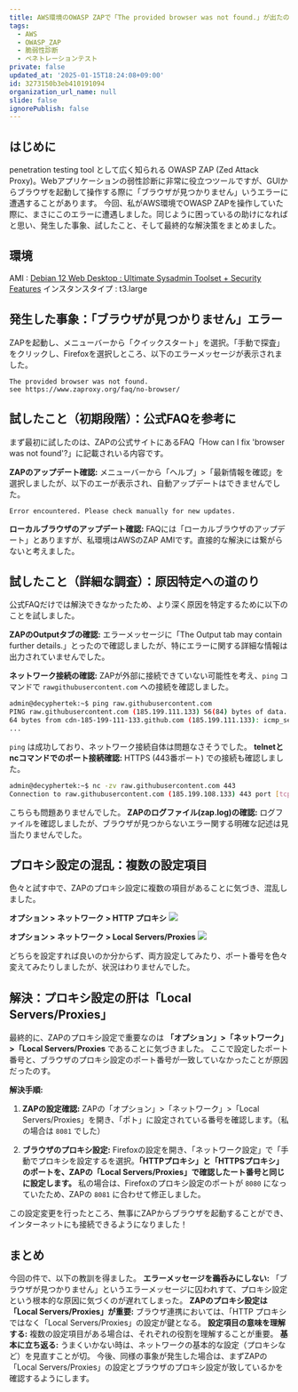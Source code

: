 ```yaml
---
title: AWS環境のOWASP ZAPで「The provided browser was not found.」が出たので解決した話
tags:
  - AWS
  - OWASP_ZAP
  - 脆弱性診断
  - ペネトレーションテスト
private: false
updated_at: '2025-01-15T18:24:08+09:00'
id: 3273150b3eb410191094
organization_url_name: null
slide: false
ignorePublish: false
---
```

## はじめに
penetration testing tool として広く知られる OWASP ZAP (Zed Attack Proxy)。Webアプリケーションの弱性診断に非常に役立つツールですが、GUIからブラウザを起動して操作する際に「ブラウザが見つかりません」いうエラーに遭遇することがあります。
今回、私がAWS環境でOWASP ZAPを操作していた際に、まさにこのエラーに遭遇しました。同じように困っているの助けになればと思い、発生した事象、試したこと、そして最終的な解決策をまとめました。

## 環境
AMI : [Debian 12 Web Desktop : Ultimate Sysadmin Toolset + Security Features](https://aws.mazon.com/marketplace/pp/prodview-r2juwnhaqmp5i?applicationId=AWS-Marketplace-Console&ef_=beagle&sr=0-1)
インスタンスタイプ : t3.large

## 発生した事象：「ブラウザが見つかりません」エラー
ZAPを起動し、メニューバーから「クイックスタート」を選択。「手動で探査」をクリックし、Firefoxを選択しところ、以下のエラーメッセージが表示されました。
```
The provided browser was not found.
see https://www.zaproxy.org/faq/no-browser/
```
## 試したこと（初期段階）：公式FAQを参考に
まず最初に試したのは、ZAPの公式サイトにあるFAQ「How can I fix 'browser was not found'?」に記載されいる内容です。

**ZAPのアップデート確認:** メニューバーから「ヘルプ」>「最新情報を確認」を選択しましたが、以下のエーが表示され、自動アップデートはできませんでした。
```
Error encountered. Please check manually for new updates.
```

**ローカルブラウザのアップデート確認:**  FAQには「ローカルブラウザのアップデート」とありますが、私環境はAWSのZAP AMIです。直接的な解決には繋がらないと考えました。

## 試したこと（詳細な調査）：原因特定への道のり
公式FAQだけでは解決できなかったため、より深く原因を特定するために以下のことを試しました。

**ZAPのOutputタブの確認:** エラーメッセージに「The Output tab may contain further details.」とったので確認しましたが、特にエラーに関する詳細な情報は出力されていませんでした。

**ネットワーク接続の確認:**  ZAPが外部に接続できていない可能性を考え、`ping` コマンドで `rawgithubusercontent.com` への接続を確認しました。

  ```bash
  admin@decyphertek:~$ ping raw.githubusercontent.com
  PING raw.githubusercontent.com (185.199.111.133) 56(84) bytes of data.
  64 bytes from cdn-185-199-111-133.github.com (185.199.111.133): icmp_seq=1 ttl=55 time=2.27 ms
  ...
  ```
  `ping` は成功しており、ネットワーク接続自体は問題なさそうでした。
**telnetとncコマンドでのポート接続確認:**  HTTPS (443番ポート) での接続も確認しました。
  ```bash
  admin@decyphertek:~$ nc -zv raw.githubusercontent.com 443
  Connection to raw.githubusercontent.com (185.199.108.133) 443 port [tcp/https] succeeded!
  ```
  こちらも問題ありませんでした。
**ZAPのログファイル(zap.log)の確認:**  ログファイルを確認しましたが、ブラウザが見つからないエラー関する明確な記述は見当たりませんでした。

## プロキシ設定の混乱：複数の設定項目
色々と試す中で、ZAPのプロキシ設定に複数の項目があることに気づき、混乱しました。

**オプション > ネットワーク > HTTP プロキシ**
![](https://storage.googleapis.com/zenn-user-upload/ee637902b044-20250115.png)

**オプション > ネットワーク > Local Servers/Proxies**
![](https://storage.googleapis.com/zenn-user-upload/582ff47fbd80-20250115.png)

どちらを設定すれば良いのか分からず、両方設定してみたり、ポート番号を色々変えてみたりしましたが、状況はわりませんでした。

## 解決：プロキシ設定の肝は「Local Servers/Proxies」
最終的に、ZAPのプロキシ設定で重要なのは **「オプション」>「ネットワーク」>「Local Servers/Proxies** であることに気づきました。
ここで設定したポート番号と、ブラウザのプロキシ設定のポート番号が一致していなかったことが原因だったのす。

**解決手順:**
1. **ZAPの設定確認:** ZAPの「オプション」>「ネットワーク」>「Local Servers/Proxies」を開き、「ポト」に設定されている番号を確認します。（私の場合は `8081` でした）

2. **ブラウザのプロキシ設定:** Firefoxの設定を開き、「ネットワーク設定」で「手動でプロキシを設定するを選択。**「HTTPプロキシ」と「HTTPSプロキシ」のポートを、ZAPの「Local Servers/Proxies」で確認したート番号と同じに設定します。**
私の場合は、Firefoxのプロキシ設定のポートが `8080` になっていたため、ZAPの `8081` に合わせて修正しました。

この設定変更を行ったところ、無事にZAPからブラウザを起動することができ、インターネットにも接続できるようになりました！

## まとめ
今回の件で、以下の教訓を得ました。
**エラーメッセージを鵜呑みにしない:** 「ブラウザが見つかりません」というエラーメッセージに囚われすて、プロキシ設定という根本的な原因に気づくのが遅れてしまった。
**ZAPのプロキシ設定は「Local Servers/Proxies」が重要:** ブラウザ連携においては、「HTTP プロキシではなく「Local Servers/Proxies」の設定が鍵となる。
**設定項目の意味を理解する:** 複数の設定項目がある場合は、それぞれの役割を理解することが重要。
**基本に立ち返る:**  うまくいかない時は、ネットワークの基本的な設定（プロキシなど）を見直すことが切。
今後、同様の事象が発生した場合は、まずZAPの「Local Servers/Proxies」の設定とブラウザのプロキシ設定が致しているかを確認するようにします。
